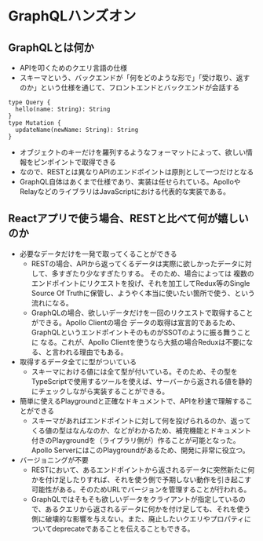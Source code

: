 # GraphQLハンズオン

## GraphQLとは何か

- APIを叩くためのクエリ言語の仕様
- スキーマという、バックエンドが「何をどのような形で」「受け取り、返すのか」という仕様を通じて、フロントエンドとバックエンドが会話する
```
type Query {
  hello(name: String): String
}
type Mutation {
  updateName(newName: String): String
}
```
- オブジェクトのキーだけを羅列するようなフォーマットによって、欲しい情報をピンポイントで取得できる
- なので、RESTとは異なりAPIのエンドポイントは原則として一つだけとなる
- GraphQL自体はあくまで仕様であり、実装は任せられている。ApolloやRelayなどのライブラリはJavaScriptにおける代表的な実装である。

## Reactアプリで使う場合、RESTと比べて何が嬉しいのか

- 必要なデータだけを一発で取ってくることができる
  - RESTの場合、APIから返ってくるデータは実際に欲しかったデータに対して、多すぎたり少なすぎたりする。
    そのため、場合によっては 複数のエンドポイントにリクエストを投げ、それを加工してRedux等のSingle
    Source Of Truthに保管し、ようやく本当に使いたい箇所で使う、という流れになる。
  - GraphQLの場合、欲しいデータだけを一回のリクエストで取得することができる。Apollo Clientの場合
    データの取得は宣言的であるため、GraphQLというエンドポイントそのものがSSOTのように振る舞うことに
    なる。これが、Apollo Clientを使うなら大抵の場合Reduxは不要になる、と言われる理由でもある。
- 取得するデータ全てに型がついている
  - スキーマにおける値には全て型が付いている。そのため、その型をTypeScriptで使用するツールを使えば、サーバーから返される値を静的にチェックしながら実装することができる。
- 簡単に使えるPlaygroundと正確なドキュメントで、APIを秒速で理解することができる
  - スキーマがあればエンドポイントに対して何を投げられるのか、返ってくる値の型はなんなのか、などがわかるため、補完機能とドキュメント付きのPlaygroundを（ライブラリ側が）作ることが可能となった。Apollo ServerにはこのPlaygroundがあるため、開発に非常に役立つ。
- バージョニングが不要
  - RESTにおいて、あるエンドポイントから返されるデータに突然新たに何かを付け足したりすれば、それを使う側で予期しない動作を引き起こす可能性がある。そのためURLでバージョンを管理することが行われる。
  - GraphQLではそもそも欲しいデータをクライアントが指定しているので、あるクエリから返されるデータに何かを付け足しても、それを使う側に破壊的な影響を与えない。また、廃止したいクエリやプロパティについてdeprecateであることを伝えることもできる。
